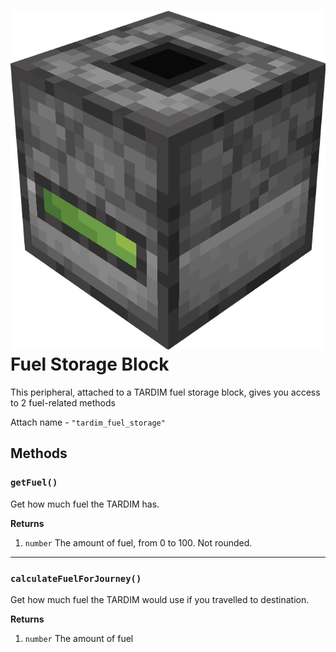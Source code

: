 # ![Peripheral model](../../assets/img/blocks/fuel_storage.png)  Fuel Storage Block
This peripheral, attached to a TARDIM fuel storage block, gives you access to 2 fuel-related methods

Attach name - `"tardim_fuel_storage"`

## Methods

### `getFuel()`
Get how much fuel the TARDIM has.

**Returns**

1. `number` The amount of fuel, from 0 to 100. Not rounded.

---

### `calculateFuelForJourney()`

Get how much fuel the TARDIM would use if you travelled to destination.

**Returns**

1. `number` The amount of fuel